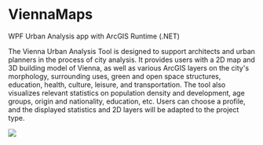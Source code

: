 # ViennaMaps
WPF Urban Analysis app with ArcGIS Runtime (.NET)

The Vienna Urban Analysis Tool is designed to support architects and urban planners in the process of city analysis. It provides users with a 2D map and 3D building model of Vienna, as well as various ArcGIS layers on the city's morphology, surrounding uses, green and open space structures, education, health, culture, leisure, and transportation. The tool also visualizes relevant statistics on population density and development, age groups, origin and nationality, education, etc. Users can choose a profile, and the displayed statistics and 2D layers will be adapted to the project type.

![](https://github.com/bianca-severin/ViennaMaps/blob/master/ViennaUrbanAnalysisToolPreview.gif)
